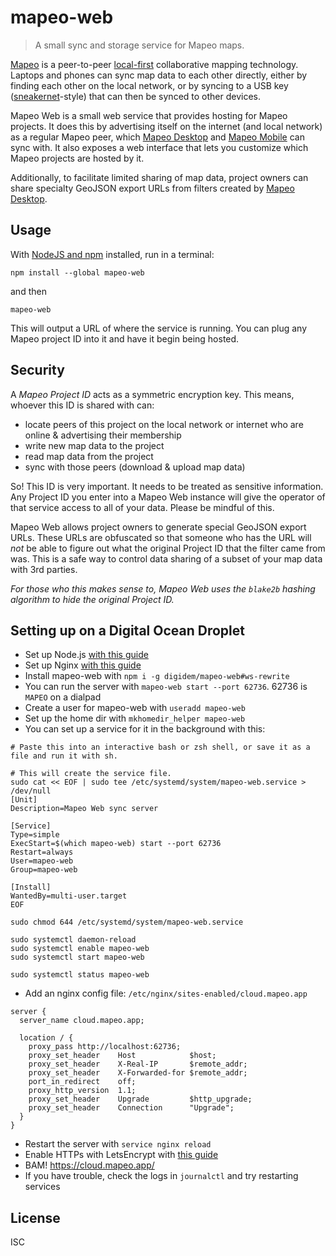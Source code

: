 # mapeo-web

> A small sync and storage service for Mapeo maps.

[Mapeo] is a peer-to-peer [local-first] collaborative mapping technology. Laptops and phones can sync map data to each other directly, either by finding each other on the local network, or by syncing to a USB key ([sneakernet]-style) that can then be synced to other devices.

Mapeo Web is a small web service that provides hosting for Mapeo projects. It does this by advertising itself on the internet (and local network) as a regular Mapeo peer, which [Mapeo Desktop] and [Mapeo Mobile] can sync with. It also exposes a web interface that lets you customize which Mapeo projects are hosted by it.

Additionally, to facilitate limited sharing of map data, project owners can share specialty GeoJSON export URLs from filters created by [Mapeo Desktop].

## Usage

With [NodeJS and npm] installed, run in a terminal:

```
npm install --global mapeo-web
```

and then

```
mapeo-web
```

This will output a URL of where the service is running. You can plug any Mapeo project ID into it and have it begin being hosted.

## Security

A *Mapeo Project ID* acts as a symmetric encryption key. This means, whoever this ID is shared with can:

- locate peers of this project on the local network or internet who are online & advertising their membership
- write new map data to the project
- read map data from the project
- sync with those peers (download & upload map data)

So! This ID is very important. It needs to be treated as sensitive information. Any Project ID you enter into a Mapeo Web instance will give the operator of that service access to all of your data. Please be mindful of this.

Mapeo Web allows project owners to generate special GeoJSON export URLs. These URLs are obfuscated so that someone who has the URL will *not* be able to figure out what the original Project ID that the filter came from was. This is a safe way to control data sharing of a subset of your map data with 3rd parties.

*For those who this makes sense to, Mapeo Web uses the `blake2b` hashing algorithm to hide the original Project ID.*

## Setting up on a Digital Ocean Droplet

- Set up Node.js [with this guide](https://www.digitalocean.com/community/tutorials/how-to-set-up-a-node-js-application-for-production-on-ubuntu-20-04)
- Set up Nginx [with this guide](https://www.digitalocean.com/community/tutorials/how-to-set-up-a-node-js-application-for-production-on-ubuntu-20-04)
- Install mapeo-web with `npm i -g digidem/mapeo-web#ws-rewrite`
- You can run the server with `mapeo-web start --port 62736`. 62736 is `MAPEO` on a dialpad
- Create a user for mapeo-web with `useradd mapeo-web`
- Set up the home dir with `mkhomedir_helper mapeo-web`
- You can set up a service for it in the background with this:

```
# Paste this into an interactive bash or zsh shell, or save it as a file and run it with sh.

# This will create the service file.
sudo cat << EOF | sudo tee /etc/systemd/system/mapeo-web.service > /dev/null
[Unit]
Description=Mapeo Web sync server

[Service]
Type=simple
ExecStart=$(which mapeo-web) start --port 62736
Restart=always
User=mapeo-web
Group=mapeo-web

[Install]
WantedBy=multi-user.target
EOF

sudo chmod 644 /etc/systemd/system/mapeo-web.service

sudo systemctl daemon-reload
sudo systemctl enable mapeo-web
sudo systemctl start mapeo-web

sudo systemctl status mapeo-web
```

- Add an nginx config file: `/etc/nginx/sites-enabled/cloud.mapeo.app`

```
server {
  server_name cloud.mapeo.app;

  location / {
    proxy_pass http://localhost:62736;
    proxy_set_header    Host            $host;
    proxy_set_header    X-Real-IP       $remote_addr;
    proxy_set_header    X-Forwarded-for $remote_addr;
    port_in_redirect    off;
    proxy_http_version  1.1;
    proxy_set_header    Upgrade         $http_upgrade;
    proxy_set_header    Connection      "Upgrade";
  }
}
```

- Restart the server with `service nginx reload`
- Enable HTTPs with LetsEncrypt with [this guide](https://www.digitalocean.com/community/tutorials/how-to-secure-nginx-with-let-s-encrypt-on-ubuntu-20-04)
- BAM! https://cloud.mapeo.app/
- If you have trouble, check the logs in `journalctl` and try restarting services

## License

ISC

[Mapeo]: https://mapeo.world
[local-first]: https://www.inkandswitch.com/local-first.html
[sneakernet]: https://en.wikipedia.org/wiki/Sneakernet
[Mapeo Desktop]: https://github.com/digidem/mapeo-desktop
[Mapeo Mobile]: https://github.com/digidem/mapeo-mobile
[NodeJS and npm]: https://nodejs.org

